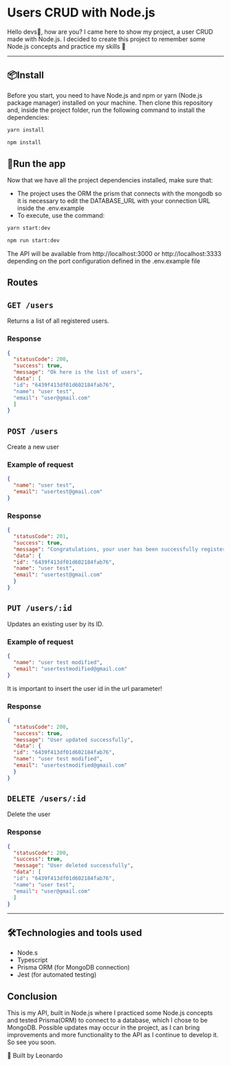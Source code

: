 # Users CRUD with Node.js

Hello devs👋, how are you? I came here to show my project, a user CRUD made with Node.js. I decided to create this project to remember some Node.js concepts and practice my skills 🤗

<hr/>

## 📦Install
Before you start, you need to have Node.js and npm or yarn (Node.js package manager) installed on your machine. Then clone this repository and, inside the project folder, run the following command to install the dependencies:
  
```bash
yarn install
```

```bash
npm install
```

## 🎲Run the app
Now that we have all the project dependencies installed, make sure that: <br/>

-  The project uses the ORM the prism that connects with the mongodb so it is necessary to edit the DATABASE_URL with your connection URL inside the .env.example
- To execute, use the command:

```bash
yarn start:dev
```

```bash
npm run start:dev
```

The API will be available from http://localhost:3000 or http://localhost:3333 depending on the port configuration defined in the .env.example file

## **Routes**

## `GET /users`

Returns a list of all registered users.

### Response

```json
{
  "statusCode": 200,
  "success": true,
  "message": "Ok here is the list of users",
  "data": [
  "id": "6439f413df01d602184fab76",
  "name": "user test",
  "email": "user@gmail.com"
  ]
}
```

## `POST /users`

Create a new user

### Example of request

```json
{
  "name": "user test",
  "email": "usertest@gmail.com"
}
```

### Response

```json
{
  "statusCode": 201,
  "success": true,
  "message": "Congratulations, your user has been successfully registered!",
  "data": {
  "id": "6439f413df01d602184fab76",
  "name": "user test",
  "email": "usertest@gmail.com"
  }
}
```

## `PUT /users/:id`

Updates an existing user by its ID.

### Example of request

```json
{
  "name": "user test modified",
  "email": "usertestmodified@gmail.com"
}
```
It is important to insert the user id in the url parameter!

### Response

```json
{
  "statusCode": 200,
  "success": true,
  "message": "User updated successfully",
  "data": {
  "id": "6439f413df01d602184fab76",
  "name": "user test modified",
  "email": "usertestmodified@gmail.com"
  }
}
```

## `DELETE /users/:id`

Delete the user

### Response

```json
{
  "statusCode": 200,
  "success": true,
  "message": "User deleted successfully",
  "data": [
  "id": "6439f413df01d602184fab76",
  "name": "user test",
  "email": "user@gmail.com"
  ]
}
```

<hr/>

## 🛠Technologies and tools used

- Node.s
- Typescript
- Prisma ORM (for MongoDB connection)
- Jest (for automated testing)

## Conclusion

This is my API, built in Node.js where I practiced some Node.js concepts and tested Prisma(ORM) to connect to a database, which I chose to be MongoDB. Possible updates may occur in the project, as I can bring improvements and more functionality to the API as I continue to develop it. So see you soon.

💜 Built by Leonardo
